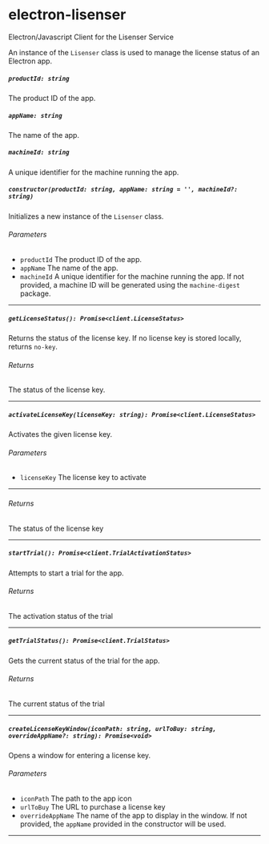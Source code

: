 # electron-lisenser

Electron/Javascript Client for the Lisenser Service

An instance of the `Lisenser` class is used to manage
the license status of an Electron app.

##### `productId: string`
The product ID of the app.

##### `appName: string`
The name of the app.

##### `machineId: string`
A unique identifier for the machine running the app.

##### `constructor(productId: string, appName: string = '', machineId?: string)`

Initializes a new instance of the `Lisenser` class.

###### Parameters

- `productId` The product ID of the app.
- `appName` The name of the app.
- `machineId` A unique identifier for the machine running the app. If not provided, a machine ID will be generated using the `machine-digest` package.

---

##### `getLicenseStatus(): Promise<client.LicenseStatus>`

Returns the status of the license key. If no license key is stored locally, returns `no-key`.

###### Returns

The status of the license key.

---

##### `activateLicenseKey(licenseKey: string): Promise<client.LicenseStatus>`

Activates the given license key.

###### Parameters

- `licenseKey` The license key to activate

---

###### Returns

The status of the license key

---

##### `startTrial(): Promise<client.TrialActivationStatus>`

Attempts to start a trial for the app.

###### Returns

The activation status of the trial

---

##### `getTrialStatus(): Promise<client.TrialStatus>`

Gets the current status of the trial for the app.

###### Returns

The current status of the trial

---

##### `createLicenseKeyWindow(iconPath: string, urlToBuy: string, overrideAppName?: string): Promise<void>`

Opens a window for entering a license key.

###### Parameters

- `iconPath` The path to the app icon
- `urlToBuy` The URL to purchase a license key
- `overrideAppName` The name of the app to display in the window. If not provided, the `appName` provided in the constructor will be used.

---